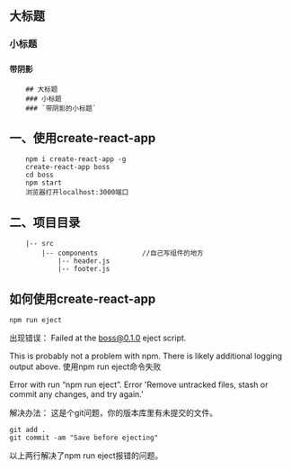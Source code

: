 ## 大标题
### 小标题
### `带阴影`
```
    ## 大标题
    ### 小标题
    ### `带阴影的小标题`
```

## 一、使用create-react-app
```
    npm i create-react-app -g
    create-react-app boss
    cd boss
    npm start
    浏览器打开localhost:3000端口
```

## 二、项目目录
```
    |-- src
        |-- components           //自己写组件的地方
            |-- header.js
            |-- footer.js

```

## 如何使用create-react-app
```
npm run eject

```
出现错误：
Failed at the boss@0.1.0 eject script.

This is probably not a problem with npm. There is likely additional logging output above.
使用npm run eject命令失败

Error with run “npm run eject”. Error 'Remove untracked files, stash or commit any changes, and try again.'

解决办法：
这是个git问题，你的版本库里有未提交的文件。
```
git add .
git commit -am "Save before ejecting"
```
以上两行解决了npm run eject报错的问题。




